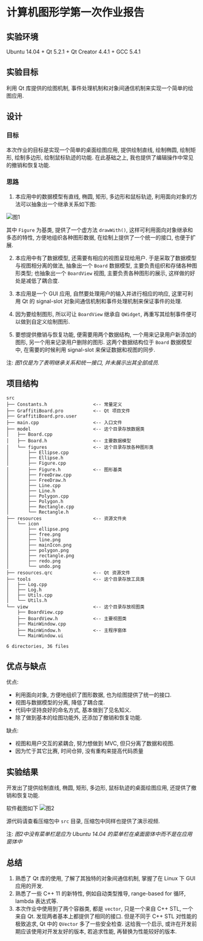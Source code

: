 # 计算机图形学第一次作业报告

## 实验环境

Ubuntu 14.04 + Qt 5.2.1 + Qt Creator 4.4.1 + GCC 5.4.1

## 实验目标

利用 Qt 库提供的绘图机制, 事件处理机制和对象间通信机制来实现一个简单的绘图应用.

## 设计

### 目标

本次作业的目标是实现一个简单的桌面绘图应用, 提供绘制直线, 绘制椭圆, 绘制矩形, 绘制多边形, 绘制鼠标轨迹的功能. 在此基础之上, 我也提供了编辑操作中常见的撤销和恢复功能.

### 思路

1. 本应用中的数据模型有直线, 椭圆, 矩形, 多边形和鼠标轨迹, 利用面向对象的方法可以抽象出一个继承关系如下图:

![图1](./class_diagram.png)

其中 `Figure` 为基类, 提供了一个虚方法 `drawWith()`, 这样可利用面向对象继承和多态的特性, 方便地组织各种图形数据, 在绘制上提供了一个统一的接口, 也便于扩展.

2. 本应用中有了数据模型, 还需要有相应的视图呈现给用户. 于是采取了数据模型与视图相分离的做法, 抽象出一个 `Board` 数据模型, 主要负责组织和存储各种图形类型; 也抽象出一个 `BoardView` 视图, 主要负责各种图形的展示, 这样做的好处是减低了耦合度.

3. 本应用是一个 GUI 应用, 自然要处理用户的输入并进行相应的响应, 这里可利用 Qt 的 signal-slot 对象间通信机制和事件处理机制来保证事件的处理.

4. 因为要绘制图形, 所以可让 `BoardView` 继承自 `QWidget`, 再重写其绘制事件便可以做到自定义绘制图形.

5. 要想提供撤销与恢复功能, 便需要用两个数据结构, 一个用来记录用户新添加的图形, 另一个用来记录用户删除的图形. 这两个数据结构位于 `Board` 数据模型中, 在需要的时候利用 signal-slot 来保证数据和视图的同步.

注: *图1仅是为了表明继承关系和统一接口, 并未展示出其全部成员.*

## 项目结构

```
src
├── Constants.h                 <-- 常量定义
├── GraffitiBoard.pro           <-- Qt 项目文件
├── GraffitiBoard.pro.user
├── main.cpp                    <-- 入口文件
├── model                       <-- 这个目录存放数据类
│   ├── Board.cpp
│   ├── Board.h                 <-- 主要数据模型
│   └── figures                 <-- 这个目录存放各种图形类
│       ├── Ellipse.cpp
│       ├── Ellipse.h
│       ├── Figure.cpp
│       ├── Figure.h            <-- 图形基类
│       ├── FreeDraw.cpp
│       ├── FreeDraw.h
│       ├── Line.cpp
│       ├── Line.h
│       ├── Polygon.cpp
│       ├── Polygon.h
│       ├── Rectangle.cpp
│       └── Rectangle.h
├── resources                   <-- 资源文件夹
│   └── icon
│       ├── ellipse.png
│       ├── free.png
│       ├── line.png
│       ├── mainIcon.png
│       ├── polygon.png
│       ├── rectangle.png
│       ├── redo.png
│       └── undo.png
├── resources.qrc               <-- Qt 资源文件
├── tools                       <-- 这个目录存放工具类
│   ├── Log.cpp
│   ├── Log.h
│   ├── Utils.cpp
│   └── Utils.h
└── view                        <-- 这个目录存放视图类
    ├── BoardView.cpp
    ├── BoardView.h             <-- 主要视图类
    ├── MainWindow.cpp
    ├── MainWindow.h            <-- 主程序窗体
    └── MainWindow.ui

6 directories, 36 files
```

## 优点与缺点

优点:
- 利用面向对象, 方便地组织了图形数据, 也为绘图提供了统一的接口.
- 视图与数据模型的分离, 降低了耦合度.
- 代码中坚持良好的命名方式, 基本做到了见名知义.
- 除了做到基本的绘图功能外, 还添加了撤销和恢复功能.

缺点:
- 视图和用户交互的紧耦合, 努力想做到 MVC, 但只分离了数据和视图.
- 因为忙于其它比赛, 时间仓猝, 没有重构来提高代码质量

## 实验结果

开发出了提供绘制直线, 椭圆, 矩形, 多边形, 鼠标轨迹的桌面绘图应用, 还提供了撤销和恢复功能.

软件截图如下
![图2](./graffiti_board.png)

源代码请查看压缩包中 `src` 目录, 压缩包中同样也提供了演示视频.

注: *图2中没有菜单栏是应为 Ubuntu 14.04 的菜单栏在桌面窗体中而不是在应用窗体中*

## 总结

1. 熟悉了 Qt 库的使用, 了解了其独特的对象间通信机制, 掌握了在 Linux 下 GUI 应用的开发.
2. 熟悉了一些 C++ 11 的新特性, 例如自动类型推导, range-based for 循环, lambda 表达式等.
3. 本次作业中使用到了两个容器类, 都是 `vector`, 只是一个来自 C++ STL, 一个来自 Qt. 发现两者基本上都提供了相同的接口. 但是不同于 C++ STL 对性能的极致追求, Qt 中的 `QVector` 多了一些安全检查. 这给我一个启示, 或许在开发前期应该使用对开发友好的版本, 若追求性能, 再替换为性能较好的版本.
